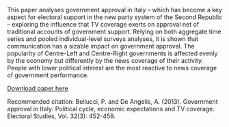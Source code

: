 This paper analyses government approval in Italy – which has become a
key aspect for electoral support in the new party system of the Second
Republic – exploring the influence that TV coverage exerts on approval
net of traditional accounts of government support. Relying on both
aggregate time series and pooled individual-level surveys analyses, it
is shown that communication has a sizable impact on government approval.
The popularity of Centre-Left and Centre-Right governments is affected
evenly by the economy but differently by the news coverage of their
activity. People with lower political interest are the most reactive to
news coverage of government performance.

[Download paper
here](http://www.sciencedirect.com/science/article/pii/S0261379413000644)

Recommended citation: Bellucci, P. and De Angelis, A. (2013). Government
approval in Italy: Political cycle, economic expectations and TV
coverage. Electoral Studies, Vol. 32(3): 452-459.
